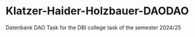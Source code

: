 # Klatzer-Haider-Holzbauer-DAODAO
Datenbank DAO Task for the DBI college task of the semester 2024/25
